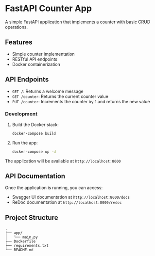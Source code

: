 # FastAPI Counter App

A simple FastAPI application that implements a counter with basic CRUD operations.

## Features

- Simple counter implementation
- RESTful API endpoints
- Docker containerization

## API Endpoints

- `GET /`: Returns a welcome message
- `GET /counter`: Returns the current counter value
- `PUT /counter`: Increments the counter by 1 and returns the new value


### Development

1. Build the Docker stack:
   ```bash
   docker-compose build 
   ```

2. Run the app:
   ```bash
   docker-compose up -d
   ```

The application will be available at `http://localhost:8000`

## API Documentation

Once the application is running, you can access:
- Swagger UI documentation at `http://localhost:8000/docs`
- ReDoc documentation at `http://localhost:8000/redoc`

## Project Structure

```
.
├── app/
│   └── main.py
├── Dockerfile
├── requirements.txt
└── README.md
```
